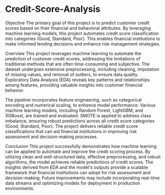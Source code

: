 # Credit-Score-Analysis
Objective
The primary goal of this project is to predict customer credit scores based on their financial and behavioral attributes. By leveraging machine learning models, this project automates credit score classification into categories (Good, Standard, Poor). This enables financial institutions to make informed lending decisions and enhance risk management strategies.


Overview
This project leverages machine learning to automate the prediction of customer credit scores, addressing the limitations of traditional methods that are often time-consuming and subjective. The dataset undergoes extensive preprocessing, including cleaning, imputation of missing values, and removal of outliers, to ensure data quality. Exploratory Data Analysis (EDA) reveals key patterns and relationships among features, providing valuable insights into customer financial behavior.

The pipeline incorporates feature engineering, such as categorical encoding and numerical scaling, to enhance model performance. Various machine learning models, including Random Forest, LightGBM, and XGBoost, are trained and evaluated. SMOTE is applied to address class imbalance, ensuring robust predictions across all credit score categories (Good, Standard, Poor). The project delivers reliable credit score classifications that can aid financial institutions in improving risk assessment and decision-making processes.


Conclusion
This project successfully demonstrates how machine learning can be applied to automate and improve the credit scoring process. By utilizing clean and well-structured data, effective preprocessing, and robust algorithms, the model achieves reliable predictions of credit scores. The insights derived from EDA and the model's outputs provide a scalable framework that financial institutions can adopt for risk assessment and decision-making. Future improvements may include incorporating real-time data streams and optimizing models for deployment in production environments.
